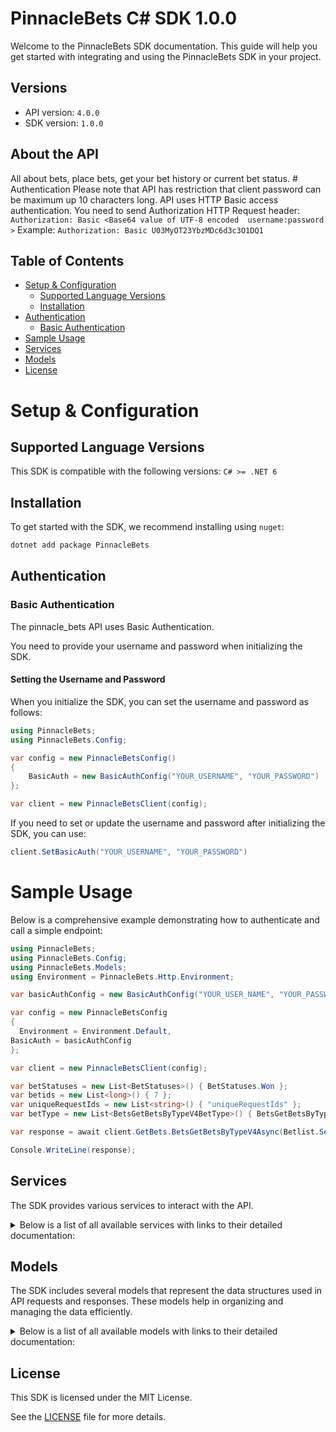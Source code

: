 # PinnacleBets C# SDK 1.0.0

Welcome to the PinnacleBets SDK documentation. This guide will help you get started with integrating and using the PinnacleBets SDK in your project.

## Versions

- API version: `4.0.0`
- SDK version: `1.0.0`

## About the API

All about bets, place bets, get your bet history or current bet status. # Authentication Please note that API has restriction that client password can be maximum up 10 characters long. API uses HTTP Basic access authentication. You need to send Authorization HTTP Request header: `Authorization: Basic <Base64 value of UTF-8 encoded  username:password >` Example: `Authorization: Basic U03MyOT23YbzMDc6d3c3O1DQ1`

## Table of Contents

- [Setup & Configuration](#setup--configuration)
  - [Supported Language Versions](#supported-language-versions)
  - [Installation](#installation)
- [Authentication](#authentication)
  - [Basic Authentication](#basic-authentication)
- [Sample Usage](#sample-usage)
- [Services](#services)
- [Models](#models)
- [License](#license)

# Setup & Configuration

## Supported Language Versions

This SDK is compatible with the following versions: `C# >= .NET 6`

## Installation

To get started with the SDK, we recommend installing using `nuget`:

```bash
dotnet add package PinnacleBets
```

## Authentication

### Basic Authentication

The pinnacle_bets API uses Basic Authentication.

You need to provide your username and password when initializing the SDK.

#### Setting the Username and Password

When you initialize the SDK, you can set the username and password as follows:

```cs
using PinnacleBets;
using PinnacleBets.Config;

var config = new PinnacleBetsConfig()
{
	BasicAuth = new BasicAuthConfig("YOUR_USERNAME", "YOUR_PASSWORD")
};

var client = new PinnacleBetsClient(config);
```

If you need to set or update the username and password after initializing the SDK, you can use:

```cs
client.SetBasicAuth("YOUR_USERNAME", "YOUR_PASSWORD")
```

# Sample Usage

Below is a comprehensive example demonstrating how to authenticate and call a simple endpoint:

```cs
using PinnacleBets;
using PinnacleBets.Config;
using PinnacleBets.Models;
using Environment = PinnacleBets.Http.Environment;

var basicAuthConfig = new BasicAuthConfig("YOUR_USER_NAME", "YOUR_PASSWORD");

var config = new PinnacleBetsConfig
{
  Environment = Environment.Default,
BasicAuth = basicAuthConfig
};

var client = new PinnacleBetsClient(config);

var betStatuses = new List<BetStatuses>() { BetStatuses.Won };
var betids = new List<long>() { 7 };
var uniqueRequestIds = new List<string>() { "uniqueRequestIds" };
var betType = new List<BetsGetBetsByTypeV4BetType>() { BetsGetBetsByTypeV4BetType.Spread };

var response = await client.GetBets.BetsGetBetsByTypeV4Async(Betlist.Settled, betStatuses, "fromDate", "toDate", SortDir.Asc, 1000, 8, betids, uniqueRequestIds, betType);

Console.WriteLine(response);

```

## Services

The SDK provides various services to interact with the API.

<details> 
<summary>Below is a list of all available services with links to their detailed documentation:</summary>

| Name                                                                   |
| :--------------------------------------------------------------------- |
| [PlaceBetsService](documentation/services/PlaceBetsService.md)         |
| [GetBetsService](documentation/services/GetBetsService.md)             |
| [BettingStatusService](documentation/services/BettingStatusService.md) |

</details>

## Models

The SDK includes several models that represent the data structures used in API requests and responses. These models help in organizing and managing the data efficiently.

<details> 
<summary>Below is a list of all available models with links to their detailed documentation:</summary>

| Name                                                                                             | Description                                                                                                                                                                                                                                                                                     |
| :----------------------------------------------------------------------------------------------- | :---------------------------------------------------------------------------------------------------------------------------------------------------------------------------------------------------------------------------------------------------------------------------------------------- |
| [PlaceBetRequest](documentation/models/PlaceBetRequest.md)                                       | Request to place a bet.                                                                                                                                                                                                                                                                         |
| [PlaceStraightBetResponse](documentation/models/PlaceStraightBetResponse.md)                     |                                                                                                                                                                                                                                                                                                 |
| [PlaceParlayBetRequest](documentation/models/PlaceParlayBetRequest.md)                           | Request to place a bet                                                                                                                                                                                                                                                                          |
| [PlaceParlayBetResponse](documentation/models/PlaceParlayBetResponse.md)                         |                                                                                                                                                                                                                                                                                                 |
| [PlaceTeaserBetRequest](documentation/models/PlaceTeaserBetRequest.md)                           |                                                                                                                                                                                                                                                                                                 |
| [PlaceTeaserBetResponse](documentation/models/PlaceTeaserBetResponse.md)                         |                                                                                                                                                                                                                                                                                                 |
| [MultiBetRequestSpecialBetRequest](documentation/models/MultiBetRequestSpecialBetRequest.md)     |                                                                                                                                                                                                                                                                                                 |
| [MultiBetResponseSpecialBetResponse](documentation/models/MultiBetResponseSpecialBetResponse.md) |                                                                                                                                                                                                                                                                                                 |
| [GetBetsByTypeResponseV4](documentation/models/GetBetsByTypeResponseV4.md)                       |                                                                                                                                                                                                                                                                                                 |
| [Betlist](documentation/models/Betlist.md)                                                       |                                                                                                                                                                                                                                                                                                 |
| [BetStatuses](documentation/models/BetStatuses.md)                                               |                                                                                                                                                                                                                                                                                                 |
| [SortDir](documentation/models/SortDir.md)                                                       |                                                                                                                                                                                                                                                                                                 |
| [BetsGetBetsByTypeV4BetType](documentation/models/BetsGetBetsByTypeV4BetType.md)                 |                                                                                                                                                                                                                                                                                                 |
| [BettingStatusResponse](documentation/models/BettingStatusResponse.md)                           |                                                                                                                                                                                                                                                                                                 |
| [OddsFormat](documentation/models/OddsFormat.md)                                                 | Bet odds format. AMERICAN = American odds format, DECIMAL = Decimal (European) odds format, HONGKONG = Hong Kong odds format, INDONESIAN = Indonesian odds format, MALAY = Malaysian odds format                                                                                                |
| [ParlayLegRequest](documentation/models/ParlayLegRequest.md)                                     |                                                                                                                                                                                                                                                                                                 |
| [RoundRobinOptionWithOdds](documentation/models/RoundRobinOptionWithOdds.md)                     |                                                                                                                                                                                                                                                                                                 |
| [ParlayLegResponse](documentation/models/ParlayLegResponse.md)                                   |                                                                                                                                                                                                                                                                                                 |
| [TeaserBetLeg](documentation/models/TeaserBetLeg.md)                                             |                                                                                                                                                                                                                                                                                                 |
| [PlaceTeaserBetLegResponse](documentation/models/PlaceTeaserBetLegResponse.md)                   |                                                                                                                                                                                                                                                                                                 |
| [SpecialBetRequest](documentation/models/SpecialBetRequest.md)                                   |                                                                                                                                                                                                                                                                                                 |
| [SpecialBetResponse](documentation/models/SpecialBetResponse.md)                                 |                                                                                                                                                                                                                                                                                                 |
| [StraightBetV4](documentation/models/StraightBetV4.md)                                           |                                                                                                                                                                                                                                                                                                 |
| [ParlayBet](documentation/models/ParlayBet.md)                                                   |                                                                                                                                                                                                                                                                                                 |
| [TeaserBet](documentation/models/TeaserBet.md)                                                   |                                                                                                                                                                                                                                                                                                 |
| [SpecialBet](documentation/models/SpecialBet.md)                                                 |                                                                                                                                                                                                                                                                                                 |
| [ManualBet](documentation/models/ManualBet.md)                                                   |                                                                                                                                                                                                                                                                                                 |
| [CancellationReason](documentation/models/CancellationReason.md)                                 | Possible keys \: _ correctTeam1Id _ correctTeam2Id _ correctListedPitcher1 _ correctListedPitcher2 _ correctSpread _ correctTotalPoints _ correctTeam1TotalPoints _ correctTeam2TotalPoints _ correctTeam1Score _ correctTeam2Score _ correctTeam1TennisSetsScore _ correctTeam2TennisSetsScore |
| [CancellationDetailsItem](documentation/models/CancellationDetailsItem.md)                       |                                                                                                                                                                                                                                                                                                 |
| [ParlayLeg](documentation/models/ParlayLeg.md)                                                   |                                                                                                                                                                                                                                                                                                 |
| [TeaserLeg](documentation/models/TeaserLeg.md)                                                   |                                                                                                                                                                                                                                                                                                 |

</details>

## License

This SDK is licensed under the MIT License.

See the [LICENSE](LICENSE) file for more details.

<!-- This file was generated by liblab | https://liblab.com/ -->
